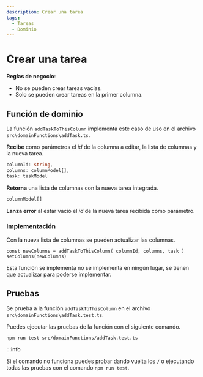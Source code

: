 ```yaml
---
description: Crear una tarea
tags:
  - Tareas
  - Dominio
---
```


# Crear una tarea

**Reglas de negocio**:
* No se pueden crear tareas vacías.
* Solo se pueden crear tareas en la primer columna.

## Función de dominio

La función `addTaskToThisColumn` implementa este caso de uso en el archivo `src\domainFunctions\addTask.ts`.

**Recibe** como parámetros el *id* de la columna a editar, la lista de columnas y la nueva tarea.
```typescript
columnId: string, 
columns: columnModel[], 
task: taskModel
```

**Retorna** una lista de columnas con la nueva tarea integrada.

```typescript
columnModel[]
```

**Lanza error** al estar vació el *id* de la nueva tarea recibida como parámetro.

### Implementación

Con la nueva lista de columnas se pueden actualizar las columnas.

```tsx
const newColumns = addTaskToThisColumn( columnId, columns, task )
setColumns(newColumns)
```

Esta función se implementa no se implementa en ningún lugar, se tienen que actualizar para poderse implementar.

## Pruebas

Se prueba a la función `addTaskToThisColumn` en el archivo `src\domainFunctions\addTask.test.ts`.

Puedes ejecutar las pruebas de la función con el siguiente comando.

```bash
npm run test src/domainFunctions/addTask.test.ts
```

:::info

Si el comando no funciona puedes probar dando vuelta los `/` o ejecutando todas las pruebas con el comando `npm run test`.